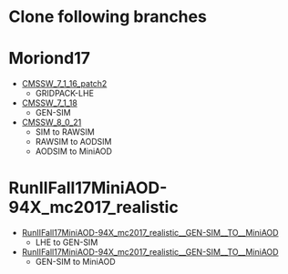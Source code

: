 # Clone following branches
# Moriond17
  * [CMSSW_7_1_16_patch2](https://github.com/jedori0228/sample_production/tree/CMSSW_7_1_16_patch2)
    * GRIDPACK-LHE
  * [CMSSW_7_1_18](https://github.com/jedori0228/sample_production/tree/CMSSW_7_1_18)
    * GEN-SIM
  * [CMSSW_8_0_21](https://github.com/jedori0228/sample_production/tree/CMSSW_8_0_21)
    * SIM to RAWSIM
    * RAWSIM to AODSIM
    * AODSIM to MiniAOD
# RunIIFall17MiniAOD-94X_mc2017_realistic
  * [RunIIFall17MiniAOD-94X_mc2017_realistic__GEN-SIM__TO__MiniAOD](https://github.com/jedori0228/sample_production/tree/RunIIFall17MiniAOD-94X_mc2017_realistic__LHE__TO__GEN-SIM)
    * LHE to GEN-SIM
  * [RunIIFall17MiniAOD-94X_mc2017_realistic__GEN-SIM__TO__MiniAOD](https://github.com/jedori0228/sample_production/tree/RunIIFall17MiniAOD-94X_mc2017_realistic__GEN-SIM__TO__MiniAOD)
    * GEN-SIM to MiniAOD
